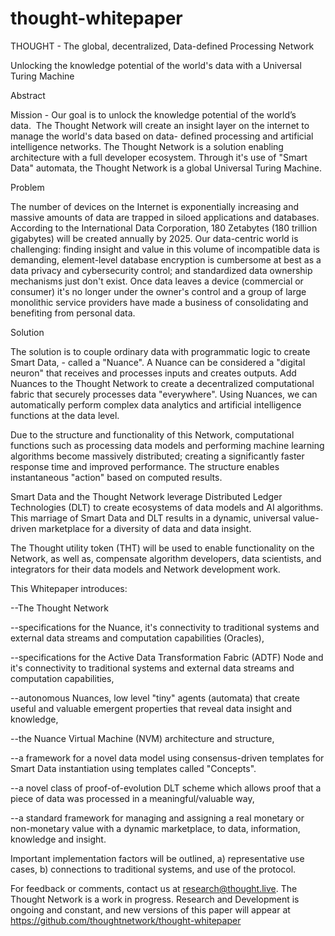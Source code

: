 # thought-whitepaper


THOUGHT - The global, decentralized, Data-defined Processing Network

Unlocking the knowledge potential of the world's data with a Universal Turing Machine

Abstract 

Mission - Our goal is to unlock the knowledge potential of the world’s data.  The Thought Network will create an insight layer on the internet to manage the world's data based on data- defined processing and artificial intelligence networks. The Thought Network is a solution enabling architecture with a full developer ecosystem. Through it's use of "Smart Data" automata, the Thought Network is a global Universal Turing Machine.

Problem 

The number of devices on the Internet is exponentially increasing and massive amounts of data are trapped in siloed applications and databases. According to the International Data Corporation, 180 Zetabytes (180 trillion gigabytes) will be created annually by 2025. Our data-centric world is challenging: finding insight and value in this volume of incompatible data is demanding, element-level database encryption is cumbersome at best as a data privacy and cybersecurity control; and standardized data ownership mechanisms just don't exist. Once data  leaves a device (commercial or consumer) it's no longer under the owner's control and a group of large monolithic service providers have made a business of consolidating and benefiting from personal data. 

Solution 

The solution is to couple ordinary data with programmatic logic to create Smart Data, - called a "Nuance".  A Nuance can be considered a "digital neuron" that receives and processes inputs and creates outputs. Add Nuances to the Thought Network to create a decentralized computational fabric that securely processes data "everywhere". Using Nuances, we can automatically perform complex data analytics and artificial intelligence functions at the data level.  

Due to the structure and functionality of this Network, computational functions such as processing data models and performing machine learning algorithms become massively distributed; creating a significantly faster response time and improved performance. The structure enables instantaneous "action" based on computed results.

Smart Data and the Thought Network leverage Distributed Ledger Technologies (DLT) to create ecosystems of data models and AI algorithms. This marriage of Smart Data and DLT results in a dynamic, universal value-driven marketplace for a diversity of data and data insight.

The Thought utility token (THT) will be used to enable functionality on the Network, as well as, compensate algorithm developers, data scientists, and integrators for their data models and Network development work.

This Whitepaper introduces:

--The Thought Network

--specifications for the Nuance, it's connectivity to traditional systems and external data streams and computation capabilities (Oracles),

--specifications for the Active Data Transformation Fabric (ADTF) Node and it's connectivity to traditional systems and external data streams and computation capabilities,

--autonomous Nuances, low level "tiny" agents (automata) that create useful and valuable emergent properties that reveal data insight and knowledge,

--the Nuance Virtual Machine (NVM) architecture and structure,

--a framework for a novel data model using consensus-driven templates for Smart Data instantiation using templates called "Concepts".

--a novel class of proof-of-evolution DLT scheme which allows proof that a piece of data was processed in a meaningful/valuable way,

--a standard framework for managing and assigning a real monetary or non-monetary value with a dynamic marketplace, to data, information, knowledge and insight.

Important implementation factors will be outlined, a) representative use cases, b) connections to traditional systems, and use of the protocol.

For feedback or comments, contact us at research@thought.live. The Thought Network is a work in progress. Research and Development is ongoing and constant, and new versions of this paper will appear at https://github.com/thoughtnetwork/thought-whitepaper




